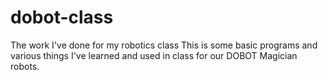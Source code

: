 # dobot-class
 The work I've done for my robotics class
 This is some basic programs and various things I've learned and used in class for our DOBOT Magician robots.
 